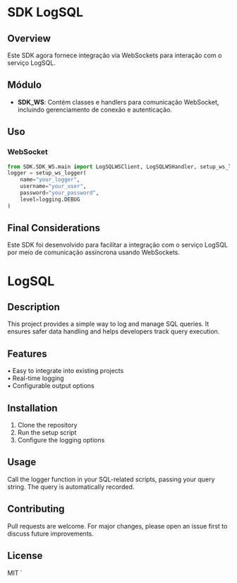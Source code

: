 # SDK LogSQL

## Overview
Este SDK agora fornece integração via WebSockets para interação com o serviço LogSQL.

## Módulo

- **SDK_WS**: Contém classes e handlers para comunicação WebSocket, incluindo gerenciamento de conexão e autenticação.

## Uso

### WebSocket
```python
from SDK.SDK_WS.main import LogSQLWSClient, LogSQLWSHandler, setup_ws_logger
logger = setup_ws_logger(
    name="your_logger",
    username="your_user",
    password="your_password",
    level=logging.DEBUG
)
```

## Final Considerations
Este SDK foi desenvolvido para facilitar a integração com o serviço LogSQL por meio de comunicação assíncrona usando WebSockets.

# LogSQL

## Description

This project provides a simple way to log and manage SQL queries. It ensures safer data handling and helps developers track query execution.

## Features

• Easy to integrate into existing projects  
• Real-time logging  
• Configurable output options  

## Installation

1. Clone the repository  
2. Run the setup script  
3. Configure the logging options  

## Usage

Call the logger function in your SQL-related scripts, passing your query string. The query is automatically recorded.

## Contributing

Pull requests are welcome. For major changes, please open an issue first to discuss future improvements.

## License

MIT
`
